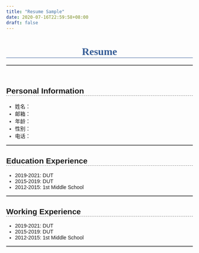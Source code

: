 ```yaml
---
title: "Resume Sample"
date: 2020-07-16T22:59:58+08:00
draft: false
---
```

<html>
    <head>
        <title>Resume</title>
        <style>
         h1{color:#375e97;font-size: 2em;font-family: Georgia,'Times New Roman';border-bottom: 1px solid #375e97;}
         header{border-bottom: 3px solid grey;}
         h2{border-bottom: 1px dashed grey;}
         section{border-bottom: 3px solid grey;}
         body{font-family: Arial, Helvetica, sans-serif;}
        </style>
    </head>
    <body>
        <header>
            <h1>Resume</h1>
        </header>
        <main>
            <section>
                <h2>Personal Information</h2>
                <p>
                    <ul>
                        <li>姓名：</li>
                        <li>邮箱：</li>
                        <li>年龄：</li>
                        <li>性别：</li>
                        <li>电话：</li>
                    </ul>
                </p>
            </section>
            <section>
                <h2>Education Experience</h2>
                <p>
                    <ul>
                        <li>2019-2021: DUT</li>
                        <li>2015-2019: DUT</li>
                        <li>2012-2015: 1st Middle School</li>
                    </ul>
                </p>
            </section>
            <section>
                <h2>Working Experience</h2>
                <p>
                    <ul>
                        <li>2019-2021: DUT</li>
                        <li>2015-2019: DUT</li>
                        <li>2012-2015: 1st Middle School</li>
                    </ul>
                </p>
            </section>
        </main>
    </body>
</html>
